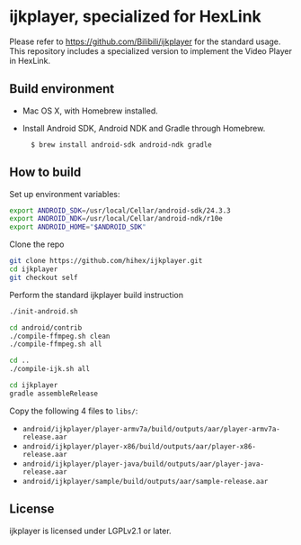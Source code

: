 ijkplayer, specialized for HexLink
==================================

Please refer to https://github.com/Bilibili/ijkplayer for the standard usage. This repository includes a specialized version to implement the Video Player in HexLink.

## Build environment

- Mac OS X, with Homebrew installed.
- Install Android SDK, Android NDK and Gradle through Homebrew.

        $ brew install android-sdk android-ndk gradle

## How to build

Set up environment variables:

```bash
export ANDROID_SDK=/usr/local/Cellar/android-sdk/24.3.3
export ANDROID_NDK=/usr/local/Cellar/android-ndk/r10e
export ANDROID_HOME="$ANDROID_SDK"
```

Clone the repo

```bash
git clone https://github.com/hihex/ijkplayer.git
cd ijkplayer
git checkout self
```

Perform the standard ijkplayer build instruction

```bash
./init-android.sh

cd android/contrib
./compile-ffmpeg.sh clean
./compile-ffmpeg.sh all

cd ..
./compile-ijk.sh all

cd ijkplayer
gradle assembleRelease
```

Copy the following 4 files to `libs/`:

* `android/ijkplayer/player-armv7a/build/outputs/aar/player-armv7a-release.aar`
* `android/ijkplayer/player-x86/build/outputs/aar/player-x86-release.aar`
* `android/ijkplayer/player-java/build/outputs/aar/player-java-release.aar`
* `android/ijkplayer/sample/build/outputs/aar/sample-release.aar`

## License

ijkplayer is licensed under LGPLv2.1 or later.

